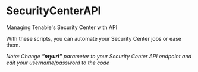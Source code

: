 # SecurityCenterAPI
Managing Tenable's Security Center with API


With these scripts, you can automate your Security Center jobs or ease them.

<i>Note: Change <b>"myurl"</b> parameter to your Security Center API endpoint and edit your username/password to the code</i>
